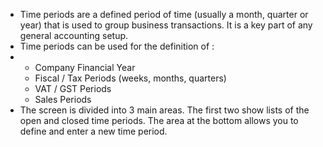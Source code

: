 - Time periods are a defined period of time (usually a month, quarter or year) that is used to group business transactions. It is a key part of any general accounting setup.
- Time periods can be used for the definition of :
- <ul>
      <li>Company Financial Year</li>
      <li>Fiscal / Tax Periods (weeks, months, quarters)</li>
      <li>VAT / GST Periods</li>
      <li>Sales Periods</li>
  </ul>
- The screen is divided into 3 main areas. The first two show lists of the open and closed time periods. The area at the bottom allows you to define and enter a new time period.